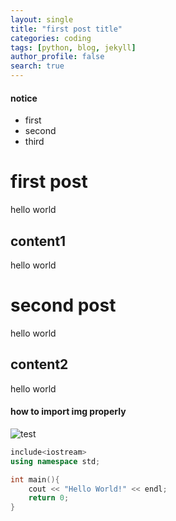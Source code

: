 ```yaml
---
layout: single
title: "first post title"
categories: coding
tags: [python, blog, jekyll]
author_profile: false
search: true
---
```


<div class="notice--info">
    <h4>notice</h4>
        <ul>
            <li>first</li>
            <li>second</li>
            <li>third</li>
        </ul>
</div>

# first post

hello world

## content1

hello world

# second post

hello world

## content2

hello world

#### how to import img properly

![test]({{site.url}}/images/test.jpg)

```c++
include<iostream>
using namespace std;

int main(){
    cout << "Hello World!" << endl;
    return 0;
}
```

